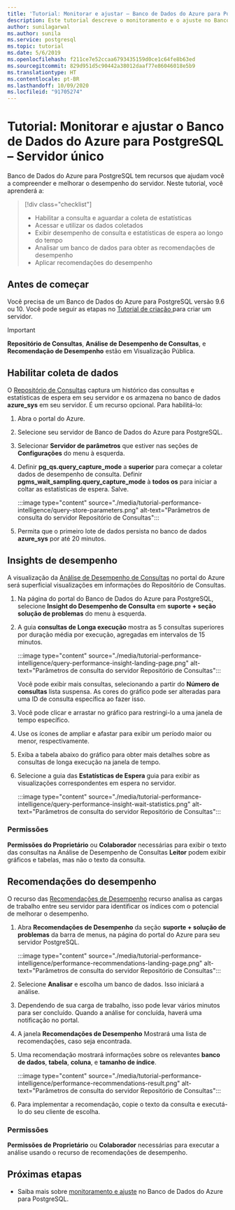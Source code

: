 ```yaml
---
title: 'Tutorial: Monitorar e ajustar – Banco de Dados do Azure para PostgreSQL – Servidor único'
description: Este tutorial descreve o monitoramento e o ajuste no Banco de Dados do Azure para PostgreSQL – Servidor único.
author: sunilagarwal
ms.author: sunila
ms.service: postgresql
ms.topic: tutorial
ms.date: 5/6/2019
ms.openlocfilehash: f211ce7e52ccaa6793435159d0ce1c64fe8b63ed
ms.sourcegitcommit: 829d951d5c90442a38012daaf77e86046018e5b9
ms.translationtype: HT
ms.contentlocale: pt-BR
ms.lasthandoff: 10/09/2020
ms.locfileid: "91705274"
---
```

# <a name="tutorial-monitor-and-tune-azure-database-for-postgresql---single-server"></a>Tutorial: Monitorar e ajustar o Banco de Dados do Azure para PostgreSQL – Servidor único

Banco de Dados do Azure para PostgreSQL tem recursos que ajudam você a compreender e melhorar o desempenho do servidor. Neste tutorial, você aprenderá a:
> [!div class="checklist"]
> * Habilitar a consulta e aguardar a coleta de estatísticas
> * Acessar e utilizar os dados coletados
> * Exibir desempenho de consulta e estatísticas de espera ao longo do tempo
> * Analisar um banco de dados para obter as recomendações de desempenho
> * Aplicar recomendações do desempenho

## <a name="before-you-begin"></a>Antes de começar
Você precisa de um Banco de Dados do Azure para PostgreSQL versão 9.6 ou 10. Você pode seguir as etapas no [Tutorial de criação ](tutorial-design-database-using-azure-portal.md) para criar um servidor.

> [!IMPORTANT]
> **Repositório de Consultas**, **Análise de Desempenho de Consultas**, e **Recomendação de Desempenho** estão em Visualização Pública.

## <a name="enabling-data-collection"></a>Habilitar coleta de dados
O [Repositório de Consultas](concepts-query-store.md) captura um histórico das consultas e estatísticas de espera em seu servidor e os armazena no banco de dados **azure_sys** em seu servidor. É um recurso opcional. Para habilitá-lo:

1. Abra o portal do Azure.

2. Selecione seu servidor de Banco de Dados do Azure para PostgreSQL.

3. Selecionar **Servidor de parâmetros** que estiver nas seções de **Configurações** do menu à esquerda.

4. Definir **pg_qs.query_capture_mode** a **superior** para começar a coletar dados de desempenho de consulta. Definir **pgms_wait_sampling.query_capture_mode** à **todos os** para iniciar a coltar as estatísticas de espera. Salve.
   
   :::image type="content" source="./media/tutorial-performance-intelligence/query-store-parameters.png" alt-text="Parâmetros de consulta do servidor Repositório de Consultas":::

5. Permita que o primeiro lote de dados persista no banco de dados **azure_sys** por até 20 minutos.


## <a name="performance-insights"></a>Insights de desempenho
A visualização da [Análise de Desempenho de Consultas](concepts-query-performance-insight.md) no portal do Azure será superficial visualizações em informações do Repositório de Consultas. 

1. Na página do portal do Banco de Dados do Azure para PostgreSQL, selecione **Insight do Desempenho de Consulta** em **suporte + seção solução de problemas** do menu à esquerda.

2. A guia **consultas de Longa execução** mostra as 5 consultas superiores por duração média por execução, agregadas em intervalos de 15 minutos. 
   
   :::image type="content" source="./media/tutorial-performance-intelligence/query-performance-insight-landing-page.png" alt-text="Parâmetros de consulta do servidor Repositório de Consultas":::

   Você pode exibir mais consultas, selecionando a partir do **Número de consultas** lista suspensa. As cores do gráfico pode ser alteradas para uma ID de consulta específica ao fazer isso.

3. Você pode clicar e arrastar no gráfico para restringi-lo a uma janela de tempo específico.

4. Use os ícones de ampliar e afastar para exibir um período maior ou menor, respectivamente.

5. Exiba a tabela abaixo do gráfico para obter mais detalhes sobre as consultas de longa execução na janela de tempo.

6. Selecione a guia das **Estatísticas de Espera** guia para exibir as visualizações correspondentes em espera no servidor.
   
   :::image type="content" source="./media/tutorial-performance-intelligence/query-performance-insight-wait-statistics.png" alt-text="Parâmetros de consulta do servidor Repositório de Consultas":::

### <a name="permissions"></a>Permissões
**Permissões do Proprietário** ou **Colaborador** necessárias para exibir o texto das consultas na Análise de Desempenho de Consultas **Leitor** podem exibir gráficos e tabelas, mas não o texto da consulta.


## <a name="performance-recommendations"></a>Recomendações do desempenho
O recurso das [Recomendações de Desempenho](concepts-performance-recommendations.md) recurso analisa as cargas de trabalho entre seu servidor para identificar os índices com o potencial de melhorar o desempenho.

1. Abra **Recomendações de Desempenho** da seção **suporte + solução de problemas** da barra de menus, na página do portal do Azure para seu servidor PostgreSQL.
   
   :::image type="content" source="./media/tutorial-performance-intelligence/performance-recommendations-landing-page.png" alt-text="Parâmetros de consulta do servidor Repositório de Consultas":::

2. Selecione **Analisar** e escolha um banco de dados. Isso iniciará a análise.

3. Dependendo de sua carga de trabalho, isso pode levar vários minutos para ser concluído. Quando a análise for concluída, haverá uma notificação no portal.

4. A janela **Recomendações de Desempenho** Mostrará uma lista de recomendações, caso seja encontrada. 

5. Uma recomendação mostrará informações sobre os relevantes **banco de dados**, **tabela**, **coluna**, e **tamanho de índice**.

   :::image type="content" source="./media/tutorial-performance-intelligence/performance-recommendations-result.png" alt-text="Parâmetros de consulta do servidor Repositório de Consultas":::

6. Para implementar a recomendação, copie o texto da consulta e executá-lo do seu cliente de escolha.

### <a name="permissions"></a>Permissões
**Permissões de Proprietário** ou **Colaborador** necessárias para executar a análise usando o recurso de recomendações de desempenho.

## <a name="next-steps"></a>Próximas etapas
- Saiba mais sobre [monitoramento e ajuste](concepts-monitoring.md) no Banco de Dados do Azure para PostgreSQL.